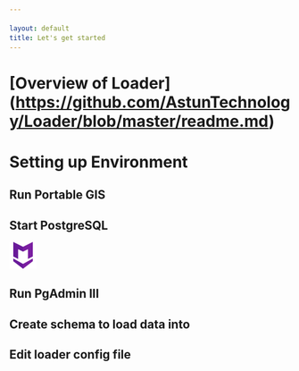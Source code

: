```yaml
---

layout: default
title: Let's get started
---
```


# [Overview of Loader] (https://github.com/AstunTechnology/Loader/blob/master/readme.md) #

# Setting up Environment #

## Run Portable GIS ##

## Start PostgreSQL ##

![alt text](https://github.com/adam-p/markdown-here/raw/master/src/common/images/icon48.png "Logo Title Text 1")

## Run PgAdmin III ##

## Create schema to load data into ##

## Edit loader config file ##

